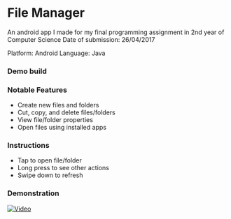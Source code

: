 # File Manager
An android app I made for my final programming assignment in 2nd year of Computer Science
Date of submission: 26/04/2017

Platform: Android
Language: Java

### Demo build


### Notable Features
* Create new files and folders
* Cut, copy, and delete files/folders
* View file/folder properties
* Open files using installed apps

### Instructions
* Tap to open file/folder
* Long press to see other actions
* Swipe down to refresh

### Demonstration
[![Video](http://img.youtube.com/vi/1K6eByhs1MY/0.jpg)](https://www.youtube.com/watch?v=1K6eByhs1MY)
